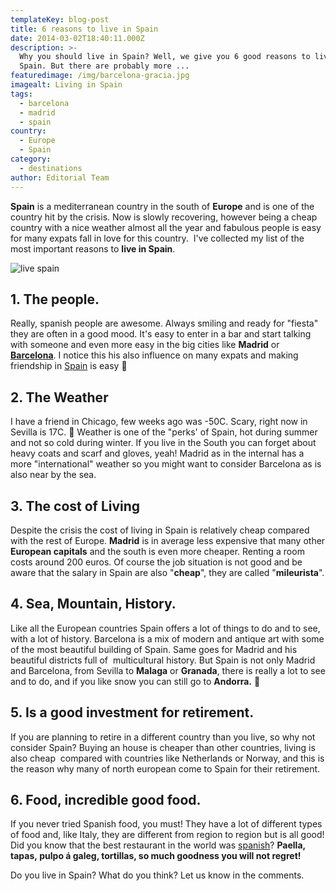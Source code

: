 ```yaml
---
templateKey: blog-post
title: 6 reasons to live in Spain
date: 2014-03-02T18:40:11.000Z
description: >-
  Why you should live in Spain? Well, we give you 6 good reasons to live in
  Spain. But there are probably more ...
featuredimage: /img/barcelona-gracia.jpg
imagealt: Living in Spain
tags:
  - barcelona
  - madrid
  - spain
country:
  - Europe
  - Spain
category:
  - destinations
author: Editorial Team
---
```

**Spain** is a mediterranean country in the south of **Europe** and is one of the country hit by the crisis. Now is slowly recovering, however being a cheap country with a nice weather almost all the year and fabulous people is easy for many expats fall in love for this country.  I've collected my list of the most important reasons to **live in Spain**.

![live spain](/img/uploads/2014/03/corrida_san_fermin.jpg)

## 1. **The people.**

Really, spanish people are awesome. Always smiling and ready for "fiesta" they are often in a good mood. It's easy to enter in a bar and start talking with someone and even more easy in the big cities like **Madrid** or [**Barcelona**](https://www.thexpatmagazine.com/blog/2014-11-16-27-reasons-barcelona-best-city-world/). I notice this his also influence on many expats and making friendship in [Spain](https://www.thexpatmagazine.com/spain/) is easy 🙂

## 2. **The Weather**

I have a friend in Chicago, few weeks ago was -50C. Scary, right now in Sevilla is 17C. 🙂 Weather is one of the "perks' of Spain, hot during summer and not so cold during winter. If you live in the South you can forget about heavy coats and scarf and gloves, yeah! Madrid as in the internal has a more "international" weather so you might want to consider Barcelona as is also near by the sea.

## 3. The cost of Living

Despite the crisis the cost of living in Spain is relatively cheap compared with the rest of Europe. **Madrid** is in average less expensive that many other **European capitals** and the south is even more cheaper. Renting a room costs around 200 euros. Of course the job situation is not good and be aware that the salary in Spain are also "**cheap**", they are called "**mileurista**".

## 4. **Sea, Mountain, History**.

Like all the European countries Spain offers a lot of things to do and to see, with a lot of history. Barcelona is a mix of modern and antique art with some of the most beautiful building of Spain. Same goes for Madrid and his beautiful districts full of  multicultural history. But Spain is not only Madrid and Barcelona, from Sevilla to **Malaga** or **Granada**, there is really a lot to see and to do, and if you like snow you can still go to **Andorra.** 🙂

## 5. **Is a good investment for retirement**.

If you are planning to retire in a different country than you live, so why not consider Spain? Buying an house is cheaper than other countries, living is also cheap  compared with countries like Netherlands or Norway, and this is the reason why many of north european come to Spain for their retirement.

## 6. **Food, incredible good food**.

If you never tried Spanish food, you must! They have a lot of different types of food and, like Italy, they are different from region to region but is all good! Did you know that the best restaurant in the world was <a href="https://en.wikipedia.org/wiki/ElBulli" rel="noopener noreferrer"  target="_blank" rel="noopener noreferrer">spanish</a>? **Paella, tapas, pulpo á galeg, tortillas, so much goodness you will not regret!**

Do you live in Spain? What do you think? Let us know in the comments.
